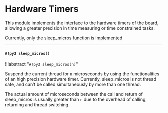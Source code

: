 # Hardware Timers

This module implements the interface to the hardware timers of the board, allowing a greater precision in time measuring or time constrained tasks.

Currently, only the sleep_micros function is implemented


---
#### `#!py3 sleep_micros()`

!!!abstract "`#!py3 sleep_micros(n)`"

Suspend the current thread for ```n``` microseconds by using the functionalities of an high precision
hardware timer. Currently, sleep_micros is not thread safe, and can’t be called simultaneously by more than one thread.

The actual amount of microseconds between the call and return of sleep_micros is usually greater than ```n``` due to the overhead of calling,
returning and thread switching.
